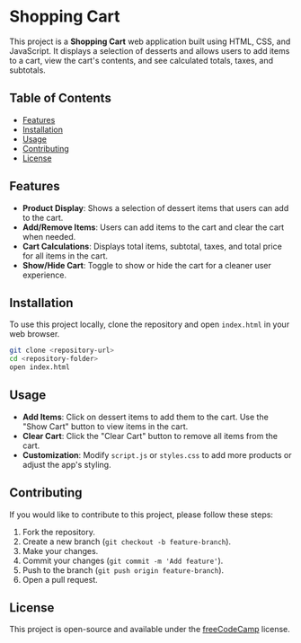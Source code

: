 # Shopping Cart

This project is a **Shopping Cart** web application built using HTML, CSS, and JavaScript. It displays a selection of desserts and allows users to add items to a cart, view the cart's contents, and see calculated totals, taxes, and subtotals.

## Table of Contents

- [Features](#features)
- [Installation](#installation)
- [Usage](#usage)
- [Contributing](#contributing)
- [License](#license)

## Features

- **Product Display**: Shows a selection of dessert items that users can add to the cart.
- **Add/Remove Items**: Users can add items to the cart and clear the cart when needed.
- **Cart Calculations**: Displays total items, subtotal, taxes, and total price for all items in the cart.
- **Show/Hide Cart**: Toggle to show or hide the cart for a cleaner user experience.

## Installation

To use this project locally, clone the repository and open `index.html` in your web browser.

```bash
git clone <repository-url>
cd <repository-folder>
open index.html
```

## Usage

- **Add Items**: Click on dessert items to add them to the cart. Use the "Show Cart" button to view items in the cart.
- **Clear Cart**: Click the "Clear Cart" button to remove all items from the cart.
- **Customization**: Modify `script.js` or `styles.css` to add more products or adjust the app's styling.

## Contributing

If you would like to contribute to this project, please follow these steps:

1. Fork the repository.
2. Create a new branch (`git checkout -b feature-branch`).
3. Make your changes.
4. Commit your changes (`git commit -m 'Add feature'`).
5. Push to the branch (`git push origin feature-branch`).
6. Open a pull request.

## License

This project is open-source and available under the [freeCodeCamp](https://www.freecodecamp.org) license.
